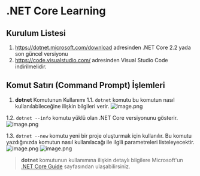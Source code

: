 # .NET Core Learning

## **Kurulum Listesi**
1. https://dotnet.microsoft.com/download adresinden .NET Core 2.2 yada son güncel versiyonu
2. https://code.visualstudio.com/ adresinden Visual Studio Code
indirilmelidir.

## **Komut Satırı (Command Prompt) İşlemleri**
1. **dotnet** Komutunun Kullanımı
1.1. `dotnet` komutu bu komutun nasıl kullanılabileceğine ilişkin bilgileri verir.
![image.png](/.attachments/image-f746ac5d-6412-4a46-8532-9c38c059758f.png) <br/>

1.2. `dotnet --info` komutu yüklü olan .NET Core versiyonunu gösterir.
![image.png](/.attachments/image-bc9e408e-c0cf-4062-8155-3c8c50a40ff4.png) <br/>

1.3. `dotnet --new` komutu yeni bir proje oluşturmak için kullanılır. Bu komutu yazdığınızda komutun nasıl kullanılacağı ile ilgili parametreleri listeleyecektir.
![image.png](/.attachments/image-6053025a-7b86-4e18-90db-1b2763f8c716.png)
![image.png](/.attachments/image-2405556b-fae8-46ee-8576-5eff89b21cc5.png) <br/>

> **dotnet** komutunun kullanımına ilişkin detaylı bilgilere Microsoft'un [.NET Core Guide](https://docs.microsoft.com/en-us/dotnet/core/tools/dotnet?tabs=netcore21) sayfasından ulaşabilirsiniz.
